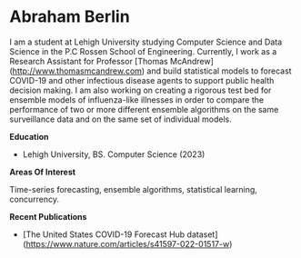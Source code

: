 # Abraham Berlin

I am a student at Lehigh University studying Computer Science and Data Science in the P.C Rossen School of Engineering. 
Currently, I work as a Research Assistant for Professor [Thomas McAndrew] (http://www.thomasmcandrew.com) and build statistical models to forecast COVID-19 and other infectious disease agents to support public health decision making. I am also working on creating a rigorous test bed for ensemble models of influenza-like illnesses in order to compare the performance of two or more different ensemble algorithms on the same surveillance data and on the same set of individual models.

**Education**

* Lehigh University, BS. Computer Science (2023)

**Areas Of Interest**

Time-series forecasting, ensemble algorithms, statistical learning, concurrency.

**Recent Publications**
* [The United States COVID-19 Forecast Hub dataset] (https://www.nature.com/articles/s41597-022-01517-w)

